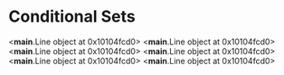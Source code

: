 # Conditional Sets

<__main__.Line object at 0x10104fcd0>
<__main__.Line object at 0x10104fcd0>
<__main__.Line object at 0x10104fcd0>
<__main__.Line object at 0x10104fcd0>
<__main__.Line object at 0x10104fcd0>
<__main__.Line object at 0x10104fcd0>
